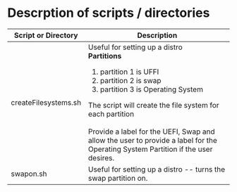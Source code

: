 
# Descrption of scripts / directories

| Script or Directory | Description | 
|---------------------|-------------|
| createFilesystems.sh | Useful for setting up a distro<br><b>Partitions</b><ol><li>partition 1 is UFFI</li><li>partition 2 is swap</li><li>partition 3 is Operating System</li></ol> The script will create the file system for each partition<br><br>Provide a label for the UEFI, Swap and allow the user to provide a label for the Operating System Partition if the user desires. |
| swapon.sh | Useful for setting up a distro -- turns the swap partition on. |
